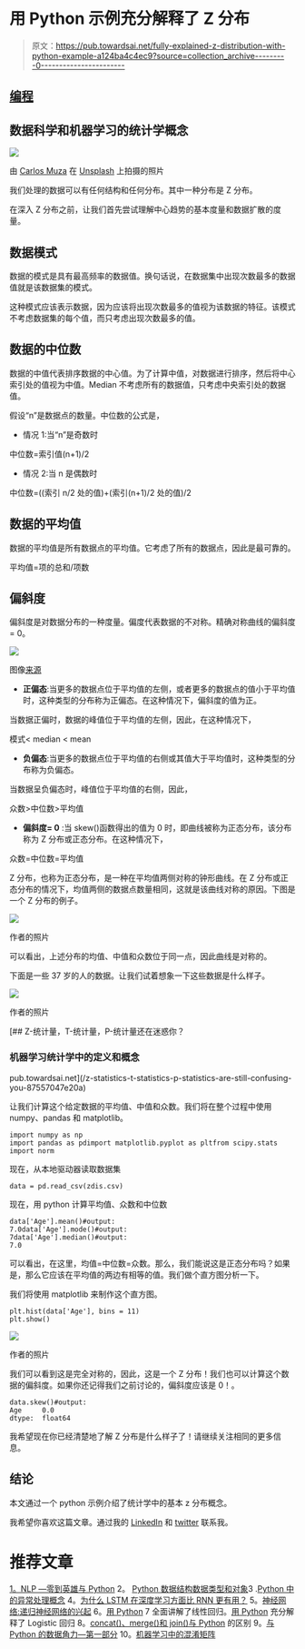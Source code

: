# 用 Python 示例充分解释了 Z 分布

> 原文：<https://pub.towardsai.net/fully-explained-z-distribution-with-python-example-a124ba4c4ec9?source=collection_archive---------0----------------------->

## [编程](https://towardsai.net/p/category/programming)

## 数据科学和机器学习的统计学概念

![](img/cf94cf717031368a783c13dec5e6b079.png)

由 [Carlos Muza](https://unsplash.com/@kmuza?utm_source=medium&utm_medium=referral) 在 [Unsplash](https://unsplash.com?utm_source=medium&utm_medium=referral) 上拍摄的照片

我们处理的数据可以有任何结构和任何分布。其中一种分布是 Z 分布。

在深入 Z 分布之前，让我们首先尝试理解中心趋势的基本度量和数据扩散的度量。

## **数据模式**

数据的模式是具有最高频率的数据值。换句话说，在数据集中出现次数最多的数据值就是该数据集的模式。

这种模式应该表示数据，因为应该将出现次数最多的值视为该数据的特征。该模式不考虑数据集的每个值，而只考虑出现次数最多的值。

## **数据的中位数**

数据的中值代表排序数据的中心值。为了计算中值，对数据进行排序，然后将中心索引处的值视为中值。Median 不考虑所有的数据值，只考虑中央索引处的数据值。

假设“n”是数据点的数量。中位数的公式是，

*   情况 1:当“n”是奇数时

中位数=索引值(n+1)/2

*   情况 2:当 n 是偶数时

中位数=((索引 n/2 处的值)+(索引(n+1)/2 处的值)/2

## **数据的平均值**

数据的平均值是所有数据点的平均值。它考虑了所有的数据点，因此是最可靠的。

平均值=项的总和/项数

## **偏斜度**

偏斜度是对数据分布的一种度量。偏度代表数据的不对称。精确对称曲线的偏斜度= 0。

![](img/eca7d0f740e0a6357a4aef68cd530317.png)

图像[来源](https://develve.net/Skewness.html)

*   **正偏态**:当更多的数据点位于平均值的左侧，或者更多的数据点的值小于平均值时，这种类型的分布称为正偏态。在这种情况下，偏斜度的值为正。

当数据正偏时，数据的峰值位于平均值的左侧，因此，在这种情况下，

模式< median < mean

*   **负偏态**:当更多的数据点位于平均值的右侧或其值大于平均值时，这种类型的分布称为负偏态。

当数据呈负偏态时，峰值位于平均值的右侧，因此，

众数>中位数>平均值

*   **偏斜度= 0** :当 skew()函数得出的值为 0 时，即曲线被称为正态分布，该分布称为 Z 分布或正态分布。在这种情况下，

众数=中位数=平均值

Z 分布，也称为正态分布，是一种在平均值两侧对称的钟形曲线。在 Z 分布或正态分布的情况下，均值两侧的数据点数量相同，这就是该曲线对称的原因。下图是一个 Z 分布的例子。

![](img/921b801b0cbadd425b2b4b5ad6f6026f.png)

作者的照片

可以看出，上述分布的均值、中值和众数位于同一点，因此曲线是对称的。

下面是一些 37 岁的人的数据。让我们试着想象一下这些数据是什么样子。

![](img/62555e0cf8dce1bcae9d49e2559ce2e0.png)

作者的照片

[](/z-statistics-t-statistics-p-statistics-are-still-confusing-you-87557047e20a) [## Z-统计量，T-统计量，P-统计量还在迷惑你？

### 机器学习统计学中的定义和概念

pub.towardsai.net](/z-statistics-t-statistics-p-statistics-are-still-confusing-you-87557047e20a) 

让我们计算这个给定数据的平均值、中值和众数。我们将在整个过程中使用 numpy、pandas 和 matplotlib。

```
import numpy as np
import pandas as pdimport matplotlib.pyplot as pltfrom scipy.stats import norm
```

现在，从本地驱动器读取数据集

```
data = pd.read_csv(zdis.csv)
```

现在，用 python 计算平均值、众数和中位数

```
data['Age'].mean()#output:
7.0data['Age'].mode()#output:
7data['Age'].median()#output:
7.0
```

可以看出，在这里，均值=中位数=众数。那么，我们能说这是正态分布吗？如果是，那么它应该在平均值的两边有相等的值。我们做个直方图分析一下。

我们将使用 matplotlib 来制作这个直方图。

```
plt.hist(data['Age'], bins = 11)
plt.show()
```

![](img/35e6397d2d21078ddcf6997049d64df6.png)

作者的照片

我们可以看到这是完全对称的，因此，这是一个 Z 分布！我们也可以计算这个数据的偏斜度。如果你还记得我们之前讨论的，偏斜度应该是 0！。

```
data.skew()#output:
Age     0.0
dtype:  float64
```

我希望现在你已经清楚地了解 Z 分布是什么样子了！请继续关注相同的更多信息。

## 结论

本文通过一个 python 示例介绍了统计学中的基本 z 分布概念。

我希望你喜欢这篇文章。通过我的 [LinkedIn](https://www.linkedin.com/in/data-scientist-95040a1ab/) 和 [twitter](https://twitter.com/amitprius) 联系我。

# 推荐文章

[1。NLP —零到英雄与 Python](https://medium.com/towards-artificial-intelligence/nlp-zero-to-hero-with-python-2df6fcebff6e?sk=2231d868766e96b13d1e9d7db6064df1)
2。 [Python 数据结构数据类型和对象](https://medium.com/towards-artificial-intelligence/python-data-structures-data-types-and-objects-244d0a86c3cf?sk=42f4b462499f3fc3a160b21e2c94dba6)3 .[Python 中的异常处理概念](/exception-handling-concepts-in-python-4d5116decac3?source=friends_link&sk=a0ed49d9fdeaa67925eac34ecb55ea30)
4。[为什么 LSTM 在深度学习方面比 RNN 更有用？](/deep-learning-88e218b74a14?source=friends_link&sk=540bf9088d31859d50dbddab7524ba35)
5。[神经网络:递归神经网络的兴起](/neural-networks-the-rise-of-recurrent-neural-networks-df740252da88?source=friends_link&sk=6844935e3de14e478ce00f0b22e419eb)
6。[用 Python](https://medium.com/towards-artificial-intelligence/fully-explained-linear-regression-with-python-fe2b313f32f3?source=friends_link&sk=53c91a2a51347ec2d93f8222c0e06402)
7 全面讲解了线性回归。[用 Python](https://medium.com/towards-artificial-intelligence/fully-explained-logistic-regression-with-python-f4a16413ddcd?source=friends_link&sk=528181f15a44e48ea38fdd9579241a78)
充分解释了 Logistic 回归 8。[concat()、merge()和 join()与 Python](/differences-between-concat-merge-and-join-with-python-1a6541abc08d?source=friends_link&sk=3b37b694fb90db16275059ea752fc16a)
的区别 9。[与 Python 的数据角力—第一部分](/data-wrangling-with-python-part-1-969e3cc81d69?source=friends_link&sk=9c3649cf20f31a5c9ead51c50c89ba0b)
10。[机器学习中的混淆矩阵](https://medium.com/analytics-vidhya/confusion-matrix-in-machine-learning-91b6e2b3f9af?source=friends_link&sk=11c6531da0bab7b504d518d02746d4cc)